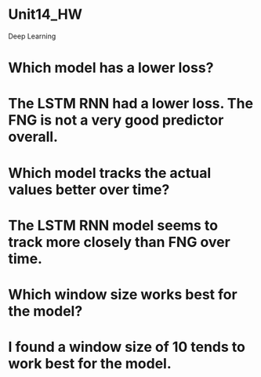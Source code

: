 # Unit14_HW
Deep Learning

# Which model has a lower loss?
# The LSTM RNN had a lower loss. The FNG is not a very good predictor overall.
# Which model tracks the actual values better over time?
# The LSTM RNN model seems to track more closely than FNG over time.
# Which window size works best for the model?
# I found a window size of 10 tends to work best for the model.